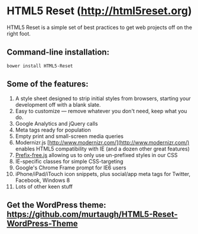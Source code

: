 # HTML5 Reset (http://html5reset.org)

HTML5 Reset is a simple set of best practices to get web projects off on the right foot.

## Command-line installation:

```
bower install HTML5-Reset
```

## Some of the features:

1. A style sheet designed to strip initial styles from browsers, starting your development off with a blank slate.
2. Easy to customize — remove whatever you don't need, keep what you do.
3. Google Analytics and jQuery calls
4. Meta tags ready for population
5. Empty print and small-screen media queries
6. Modernizr.js [http://www.modernizr.com/](http://www.modernizr.com/) enables HTML5 compatibility with IE (and a dozen other great features)
7. [Prefix-free.js](http://leaverou.github.io/prefixfree/) allowing us to only use un-prefixed styles in our CSS
8. IE-specific classes for simple CSS-targeting
9. Google's Chrome Frame prompt for IE6 users
10. iPhone/iPad/iTouch icon snippets, plus social/app meta tags for Twitter, Facebook, Windows 8
11. Lots of other keen stuff

## Get the WordPress theme: https://github.com/murtaugh/HTML5-Reset-WordPress-Theme